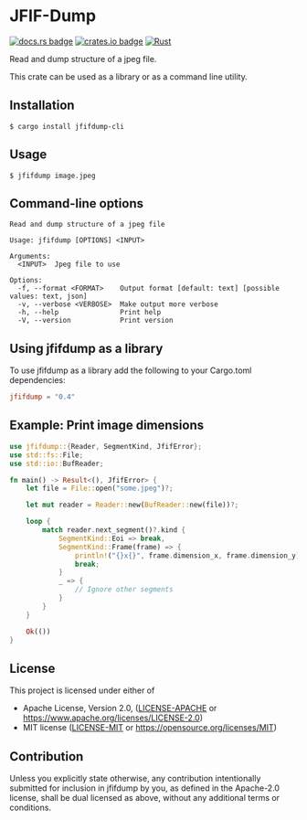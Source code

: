 # JFIF-Dump

[![docs.rs badge](https://docs.rs/jfifdump/badge.svg)](https://docs.rs/jfifdump/latest/jfifdump/)
[![crates.io badge](https://img.shields.io/crates/v/jfifdump.svg)](https://crates.io/crates/jfifdump/)
[![Rust](https://github.com/vstroebel/jfifdump/actions/workflows/rust.yml/badge.svg)](https://github.com/vstroebel/jfifdump/actions/workflows/rust.yml)

Read and dump structure of a jpeg file.

This crate can be used as a library or as a command line utility.

## Installation

```
$ cargo install jfifdump-cli
```

## Usage

```
$ jfifdump image.jpeg
```

## Command-line options

```
Read and dump structure of a jpeg file

Usage: jfifdump [OPTIONS] <INPUT>

Arguments:
  <INPUT>  Jpeg file to use

Options:
  -f, --format <FORMAT>    Output format [default: text] [possible values: text, json]
  -v, --verbose <VERBOSE>  Make output more verbose
  -h, --help               Print help
  -V, --version            Print version
```

## Using jfifdump as a library

To use jfifdump as a library add the following to your Cargo.toml dependencies:

```toml
jfifdump = "0.4"
```

## Example: Print image dimensions

```rust
use jfifdump::{Reader, SegmentKind, JfifError};
use std::fs::File;
use std::io::BufReader;

fn main() -> Result<(), JfifError> {
    let file = File::open("some.jpeg")?;

    let mut reader = Reader::new(BufReader::new(file))?;

    loop {
        match reader.next_segment()?.kind {
            SegmentKind::Eoi => break,
            SegmentKind::Frame(frame) => {
                println!("{}x{}", frame.dimension_x, frame.dimension_y);
                break;
            }
            _ => {
                // Ignore other segments
            }
        }
    }

    Ok(())
}
```

## License

This project is licensed under either of

* Apache License, Version 2.0, ([LICENSE-APACHE](LICENSE-APACHE) or https://www.apache.org/licenses/LICENSE-2.0)
* MIT license ([LICENSE-MIT](LICENSE-MIT) or https://opensource.org/licenses/MIT)

## Contribution

Unless you explicitly state otherwise, any contribution intentionally submitted for inclusion in jfifdump by you, as
defined in the Apache-2.0 license, shall be dual licensed as above, without any additional terms or conditions.

